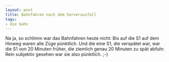 ```yaml
--- 
layout: post
title: Bahnfahren nach dem Serverausfall
tags: 
- die bahn
---
```

Na ja, so schlimm war das Bahnfahren heute nicht: Bis auf die S1 auf dem Hinweg waren alle Züge pünktlich. Und die eine S1, die verspätet war, war die S1 von 20 Minuten früher, die ziemlich genau 20 Minuten zu spät abfuhr. Rein subjektiv gesehen war sie also pünktlich. ;-)
